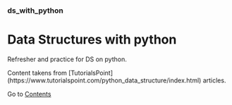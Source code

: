 ### ds_with_python
# Data Structures with python

<p>Refresher and practice for DS on python.</p>
Content takens from [TutorialsPoint](https://www.tutorialspoint.com/python_data_structure/index.html) articles.

Go to [Contents](src/basic_data_structures.md)
